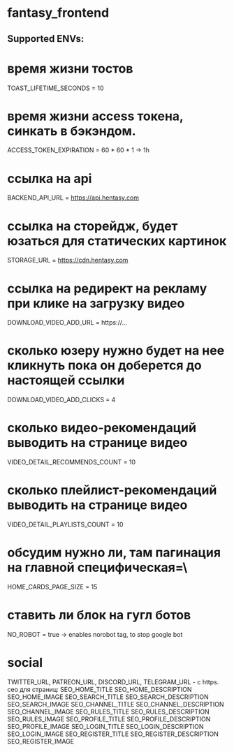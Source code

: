 # fantasy_frontend

## Supported ENVs:

# время жизни тостов
TOAST_LIFETIME_SECONDS = 10
# время жизни access токена, синкать в бэкэндом.
ACCESS_TOKEN_EXPIRATION = 60 * 60 * 1 -> 1h
# ссылка на api
BACKEND_API_URL = https://api.hentasy.com
# ссылка на сторейдж, будет юзаться для статических картинок
STORAGE_URL = https://cdn.hentasy.com
# ссылка на редирект на рекламу при клике на загрузку видео               
DOWNLOAD_VIDEO_ADD_URL = https://…
# сколько юзеру нужно будет на нее кликнуть пока он доберется до настоящей ссылки
DOWNLOAD_VIDEO_ADD_CLICKS = 4
# сколько видео-рекомендаций выводить на странице видео
VIDEO_DETAIL_RECOMMENDS_COUNT = 10
# сколько плейлист-рекомендаций выводить на странице видео
VIDEO_DETAIL_PLAYLISTS_COUNT = 10
# обсудим нужно ли, там пагинация на главной специфическая=\
HOME_CARDS_PAGE_SIZE = 15
# ставить ли блок на гугл ботов
NO_ROBOT = true -> enables norobot tag, to stop google bot
# social
TWITTER_URL, PATREON_URL, DISCORD_URL, TELEGRAM_URL - с https.
сео для страниц:
SEO_HOME_TITLE
SEO_HOME_DESCRIPTION
SEO_HOME_IMAGE
SEO_SEARCH_TITLE
SEO_SEARCH_DESCRIPTION
SEO_SEARCH_IMAGE
SEO_CHANNEL_TITLE
SEO_CHANNEL_DESCRIPTION
SEO_CHANNEL_IMAGE
SEO_RULES_TITLE
SEO_RULES_DESCRIPTION
SEO_RULES_IMAGE
SEO_PROFILE_TITLE
SEO_PROFILE_DESCRIPTION
SEO_PROFILE_IMAGE
SEO_LOGIN_TITLE
SEO_LOGIN_DESCRIPTION
SEO_LOGIN_IMAGE
SEO_REGISTER_TITLE
SEO_REGISTER_DESCRIPTION
SEO_REGISTER_IMAGE
